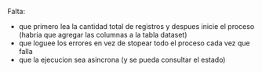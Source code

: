 Falta:
- que primero lea la cantidad total de registros y despues inicie el proceso
(habria que agregar las columnas a la tabla dataset)
- que loguee los errores en vez de stopear todo el proceso cada vez que falla
- que la ejecucion sea asincrona (y se pueda consultar el estado)